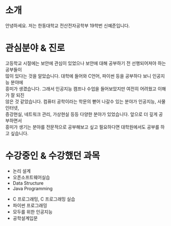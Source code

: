 # 소개 #   
안녕하세요. 저는 한동대학교 전산전자공학부 19학번 신예준입니다.   
   
# 관심분야 & 진로 #
고등학교 시절에는 보안에 관심이 있었으나 보안에 대해 공부하기 전 선행되어져야 하는 공부들이   
많이 있다는 것을 알았습니다. 대학에 들어와 C언어, 파이썬 등을 공부하다 보니 인공지능 분야에   
흥미가 생겼습니다. 그래서 인공지능 캠프나 수업을 들어보았지만 여전히 어려웠고 이해가 잘 되진    
않은 것 같았습니다. 컴퓨터 공학이라는 학문의 뻗어 나갈수 있는 분야가 인공지능, 사물인터넷,    
증강현실, 네트워크 관리, 가상현실 등등 다양한 분야가 있었습니다. 앞으로 더 깊게 공부하면서    
흥미가 생기는 분야를 전문적으로 공부해보고 싶고 필요하다면 대학원에서도 공부를 하고 싶습니다.   
   
# 수강중인 & 수강했던 과목 #
+ 논리 설계   
+ 오픈소프트웨어실습   
+ Data Structure   
+ Java Programming   
* C 프로그래밍, C 프로그래밍 실습   
* 파이썬 프로그래밍   
* 모두를 위한 인공지능   
* 공학설계입문   
